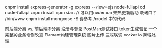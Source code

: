 cnpm install express-generator -g
express --view=ejs node-fullapi
cd node-fullapi
cnpm install
npm start  // 可以用nodemon 来热更新启动
改端口？ /bin/www
cnpm install mongoose -S
请参考 /model 中的代码


前后端分离 vs. 前后端不分离
注册与登录
PostMan测试接口
token生成验证
一个完整的业务增删改查
Element构建管理系统
图片上传
三端联调
socket.io
跨域处理
